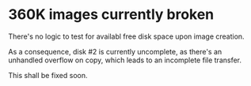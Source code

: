 # 360K images currently broken

There's no logic to test for availabl free disk space
upon image creation.

As a consequence, disk #2 is currently uncomplete,
as there's an unhandled overflow on copy, which leads
to an incomplete file transfer.

This shall be fixed soon.
